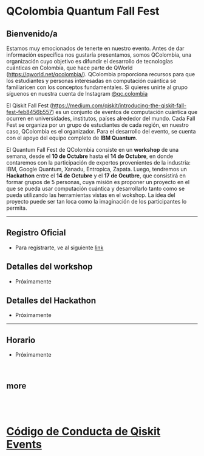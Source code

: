 # QColombia Quantum Fall Fest

## Bienvenido/a

Estamos muy emocionados de tenerte en nuestro evento. Antes de dar información específica nos gustaría presentamos, somos QColombia, una organización cuyo objetivo es difundir el desarrollo de tecnologías cuánticas en Colombia, que hace parte de QWorld (https://qworld.net/qcolombia/). QColombia proporciona recursos para que los estudiantes y personas interesadas en computación cuántica se familiaricen con los conceptos fundamentales. Si quieres unirte al grupo síguenos en nuestra cuenta de Instagram [@qc.colombia](https://www.instagram.com/qc.colombia/)

El Qiskit Fall Fest (https://medium.com/qiskit/introducing-the-qiskit-fall-fest-feb8456b557) es un conjunto de eventos de computación cuántica que ocurren en universidades, institutos, países alrededor del mundo. Cada Fall Fest se organiza por un grupo de estudiantes de cada región, en nuestro caso, QColombia es el organizador. Para el desarrollo del evento, se cuenta con el apoyo del equipo completo de **IBM Quantum**. 

El Quantum Fall Fest de QColombia consiste en un **workshop** de una semana, desde el **10 de Octubre** hasta el **14 de Octubre**, en donde contaremos con la participación de expertos provenientes de la industria: IBM, Google Quantum, Xanadu, Entropica, Zapata. Luego, tendremos un **Hackathon** entre el **14 de Octubre** y el **17 de Ocutbre**, que consistirá en formar grupos de 5 personas, cuya misión es proponer un proyecto en el que se pueda usar computación cuántica y desarrollarlo tanto como se pueda utilizando las herramientas vistas en el wokshop. La idea del proyecto puede ser tan loca como la imaginación de los participantes lo permita. 

--------------------------------
## Registro Oficial
- Para registrarte, ve al siguiente [link](https://airtable.com/shrczNjv28rPqUn0d)


## Detalles del workshop
- Próximamente

## Detalles del Hackathon
- Próximamente

--------------------------------
## Horario
- Próximamente



<br>

## more



<br><br>
# [Código de Conducta de Qiskit Events](https://github.com/Qiskit/qiskit/blob/master/CODE_OF_CONDUCT.md)
